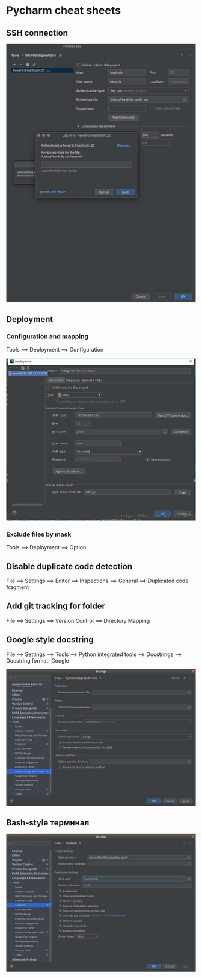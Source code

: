 # Pycharm cheat sheets

## SSH connection

<p align="center">
  <img width="600" src="pictures/pycharm3.png"/>
</p>

## Deployment
### Configuration and mapping
Tools ==> Deployment ==> Configuration

<p align="center">
  <img width="600" src="pictures/pycharm4.png"/>
</p>

### Exclude files by mask
Tools ==> Deployment ==> Option

## Disable duplicate code detection
File ==> Settings ==> Editor ==> Inspections ==> General ==> Duplicated code fragment

## Add git tracking for folder
File ==> Settings ==> Version Control ==> Directory Mapping

## Google style docstring
File ==> Settings ==> Tools ==> Python integrated tools ==> Docstrings ==> Docstring format: Google

<p align="center">
  <img width="700" src="pictures/pycharm1.png"/>
</p>

## Bash-style терминал
<p align="center">
  <img width="700" src="pictures/pycharm2.png"/>
</p>

